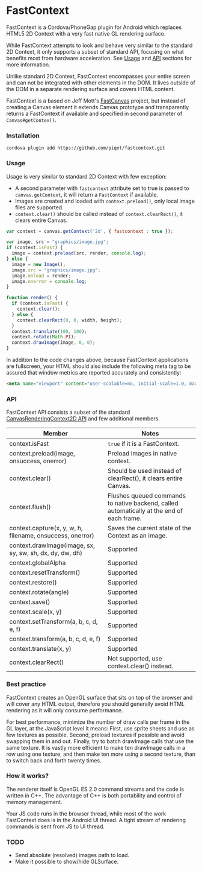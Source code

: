 # FastContext

FastContext is a Cordova/PhoneGap plugin for Android which replaces HTML5 2D Context with a very fast native GL rendering surface.

While FastContext attempts to look and behave very similar to the standard 2D Context, it only supports a subset of standard API, focusing on what benefits most from hardware acceleration. See [Usage](#usage) and [API](#api) sections for more information.

Unlike standard 2D Context, FastContext encompasses your entire screen and can not be integrated with other elements in the DOM. It lives outside of the DOM in a separate rendering surface and covers HTML content.

FastContext is a based on Jeff Mott's [FastCanvas](https://github.com/phonegap/phonegap-plugin-fast-canvas) project, but instead of creating a Canvas element it extends Canvas prototype and transparently returns a FastContext if available and specified in second parameter of `Canvas#getContex()`.

### Installation

```
cordova plugin add https://github.com/piqnt/fastcontext.git
```

### Usage

Usage is very similar to standard 2D Context with few exception:

* A second parameter with `fastcontext` attribute set to true is passed to `canvas.getContext`, it will return a `FastContext` if available.
* Images are created and loaded with `context.preload()`, only local image files are supported.
* `context.clear()` should be called instead of `context.clearRect()`, it clears entire Canvas.

```javascript
var context = canvas.getContext('2d', { fastcontext : true });

var image, src = "graphics/image.jpg";
if (context.isFast) {
  image = context.preload(src, render, console.log);
} else {
  image = new Image();
  image.src = "graphics/image.jpg";
  image.onload = render;
  image.onerror = console.log;
}

function render() {
  if (context.isFast) {
    context.clear();
  } else {
    context.clearRect(0, 0, width, height);
  }
  context.translate(100, 100);
  context.rotate(Math.PI);
  context.drawImage(image, 0, 0);
}
```

In addition to the code changes above, because FastContext applications are fullscreen, your HTML should also include the following meta tag to be assured that window metrics are reported accurately and consistently:

```html
<meta name="viewport" content="user-scalable=no, initial-scale=1.0, maximum-scale=1.0, minimum-scale=1.0, width=device-width, height=device-height" />
```

### API

FastContext API consists a subset of the standard [CanvasRenderingContext2D API](http://www.whatwg.org/specs/web-apps/current-work/multipage/the-canvas-element.html#canvasrenderingcontext2d) and few additional members.

| Member | Notes |
| ------ | ----- |
| context.isFast | `true` if it is a FastContext. |
| context.preload(image, onsuccess, onerror) | Preload images in native context. |
| context.clear() | Should be used instead of clearRect(), it clears entire Canvas. |
| context.flush() | Flushes queued commands to native backend, called automatically at the end of each frame. |
| context.capture(x, y, w, h, filename, onsuccess, onerror) | Saves the current state of the Context as an image. |
| context.drawImage(image, sx, sy, sw, sh, dx, dy, dw, dh) | Supported |
| context.globalAlpha | Supported |
| context.resetTransform() | Supported |
| context.restore() | Supported |
| context.rotate(angle) | Supported |
| context.save() | Supported |
| context.scale(x, y) | Supported |
| context.setTransform(a, b, c, d, e, f) | Supported |
| context.transform(a, b, c, d, e, f) | Supported |
| context.translate(x, y) | Supported |
| context.clearRect() | Not supported, use context.clear() instead. |

### Best practice

FastContext creates an OpenGL surface that sits on top of the browser and will cover any HTML output, therefore you should generally avoid HTML rendering as it will only consume performance.

For best performance, minimize the number of draw calls per frame in the GL layer, at the JavaScript level it means: First, use sprite sheets and use as few textures as possible. Second, preload textures if possible and avoid swapping them in and out. Finally, try to batch drawImage calls that use the same texture. It is vastly more efficient to make ten drawImage calls in a row using one texture, and then make ten more using a second texture, than to switch back and forth twenty times.

### How it works?

The renderer itself is OpenGL ES 2.0 command streams and the code is written in C++. The advantage of C++ is both portability and control of memory management.

Your JS code runs in the browser thread, while most of the work FastContext does is in the Android UI thread. A tight stream of rendering commands is sent from JS to UI thread.

### TODO

* Send absolute (resolved) images path to load.
* Make it possible to show/hide GLSurface.
